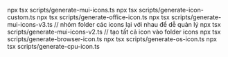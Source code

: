 npx tsx scripts/generate-mui-icons.ts
npx tsx scripts/generate-icon-custom.ts
npx tsx scripts/generate-office-icon.ts
npx tsx scripts/generate-mui-icons-v3.ts // nhóm folder các icons lại với nhau để dễ quản lý
npx tsx scripts/generate-mui-icons-v2.ts // tạo tất cả icon vào folder icons
npx tsx scripts/generate-browser-icon.ts
npx tsx scripts/generate-os-icon.ts
npx tsx scripts/generate-cpu-icon.ts
